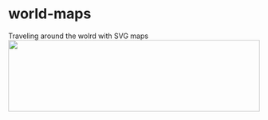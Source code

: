 # world-maps
Traveling around the wolrd with SVG maps
 <img src="https://raw.githubusercontent.com/dgrmunch/world-maps/master/usaTerritories.svg" width="100%" height="144">